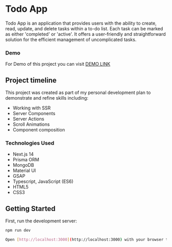 # Todo App
Todo App is an application that provides users with the ability to create, read, update, and delete tasks within a to-do list. Each task can be marked as either 'completed' or 'active'. It offers a user-friendly and straightforward solution for the efficient management of uncomplicated tasks.

### Demo
For Demo of this project you can visit [DEMO LINK](https://Liliya-Kalinichenko.github.io/todo-app/)

## Project timeline

This project was created as part of my personal development plan
to demonstrate and refine skills including:

* Working with SSR
* Server Components
* Server Actions
* Scroll Animations
* Component composition

### Technologies Used

* Next.js 14
* Prisma ORM
* MongoDB
* Material UI
* GSAP
* Typescript, JavaScript (ES6)
* HTML5
* CSS3

## Getting Started

First, run the development server:

```bash
npm run dev

Open [http://localhost:3000](http://localhost:3000) with your browser to see the result.



